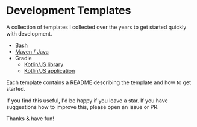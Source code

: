 # Development Templates

A collection of templates I collected over the years to get started quickly with development. 

- [Bash](bash/)
- [Maven / Java](maven/java/)
- Gradle
    + [Kotlin/JS library](gradle/kotlinjs/lib)
    + [Kotlin/JS application](gradle/kotlinjs/app) 

Each template contains a README describing the template and how to get started.

If you find this useful, I'd be happy if you leave a star. If you have suggestions how to improve this, please open an issue or PR.

Thanks & have fun!

